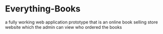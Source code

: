 # Everything-Books
 a fully working web application prototype that is an online book selling store website which the admin can view who ordered the books 
